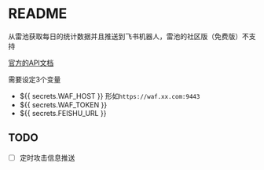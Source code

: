 # README

从雷池获取每日的统计数据并且推送到飞书机器人，雷池的社区版（免费版）不支持

[官方的API文档](https://docs.waf-ce.chaitin.cn/zh/%E6%9B%B4%E5%A4%9A%E6%8A%80%E6%9C%AF%E6%96%87%E6%A1%A3/OPENAPI)

需要设定3个变量

- ${{ secrets.WAF_HOST }} 形如`https://waf.xx.com:9443`
- ${{ secrets.WAF_TOKEN }}
- ${{ secrets.FEISHU_URL }}

## TODO

- [ ] 定时攻击信息推送